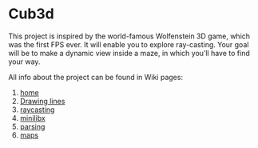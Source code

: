 # Cub3d
This project is inspired by the world-famous Wolfenstein 3D game, which was the first FPS ever. It will enable you to explore ray-casting. Your goal will be to make a dynamic view inside a maze, in which you’ll have to find your way.

All info about the project can be found in Wiki pages:

1.  [home](https://github.com/sarahmss/Cub3d/wiki)
2.  [Drawing lines](https://github.com/sarahmss/Cub3d/wiki/DDA-X-Brasenham's-line-algorithms)
3.  [raycasting](https://github.com/sarahmss/Cub3d/wiki/Raycasting)
4.  [minilibx](https://github.com/sarahmss/Cub3d/wiki/Minilibx)
5.  [parsing](https://github.com/sarahmss/Cub3d/wiki/Parsing)
6.  [maps](https://github.com/sarahmss/Cub3d/wiki/DDA-X-Brasenham's-line-algorithms)
